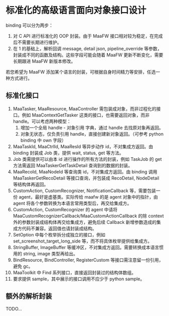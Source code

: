# 标准化的高级语言面向对象接口设计

binding 可以分为两步：

1. 对 C API 进行标准化的 OOP 封装。由于 MaaFW 接口相对较为稳定，在完成后不需要长期进行维护。
2. 在 1 的基础上，解析回调 message, detail json, pipeline_override 等参数，封装成不同的函数及结构。这些字段可能会随着 MaaFW 更新不断变化，需要长期跟进 MaaFW 新版本修改。

若您希望为 MaaFW 添加某个语言的封装，可根据自身时间精力等安排，任选一种方式进行。

## 标准化接口

1. MaaTasker, MaaResource, MaaController 需包装成对象，而非过程化的接口。例如 MaaContextGetTasker 这类的接口，也需要返回对象，而非 handle。可以考虑两种模型：
    1. 增加一个全局 handle - 对象引用 字典，通过 handle 去找原对象再返回。
    2. 对象无状态，仅负责引用 handle，直接创建新对象返回。（可参考 python binding 中 own 字段）
2. MaaTaskId, MaaCtrlId, MaaResId 等异步动作 id，不对集成方返回。由 binding 封装成 Job 类，提供 wait, status, get 等方法。
3. Job 类需提供可以由本 id 进行操作的所有方法的封装，例如 TaskJob 的 get 方法需返回 MaaTaskerGetTaskDetail 查询到的数据的封装。
4. MaaRecoId, MaaNodeId 等查询类 id，不对集成方返回。由 binding 调用 MaaTaskerGetRecoDetail 等接口查询，并包装成 RecoDetail, NodeDetail 等结构体再返回。
5. CustomAction, CustomRecognizer, NotificationCallback 等，需要包装一份 agent，最好是虚基类。实际传给 maafw 的是 agent 对象中的指针，由 agent 将各个参数转换为本语言常用类型后，再交给集成方。
6. CustomAction, CustomRecognizer 的 agent 中请将 MaaCustomRecognizerCallback/MaaCustomActionCallback 的除 context 外的参数封装成结构体再交给集成方，避免后续 Callback 新增参数造成的集成方代码不兼容。返回值也请封装成结构。
7. SetOption 中每个枚举拆分成独立的接口，例如 set_screenshot_target_long_side 等，而不将具体枚举提供给集成方。
8. StringBuffer, ImageBuffer 等缓冲区，不对集成方返回。需要转换成本语言惯用的 string, image 类型再给出。
9. BindResource, BindController, RegisterCustom 等接口需注意留一份引用，避免 gc。
10. MaaToolkit 中 Find 系列接口，直接返回封装过的结构体数组。
11. 要求提供 sample，其中展示的接口调用不应少于 python sample。

## 额外的解析封装

TODO...

